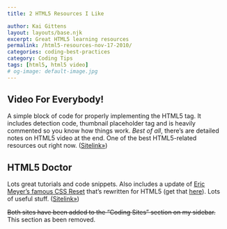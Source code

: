```yaml
---
title: 2 HTML5 Resources I Like

author: Kai Gittens
layout: layouts/base.njk
excerpt: Great HTML5 learning resources
permalink: /html5-resources-nov-17-2010/
categories: coding-best-practices
category: Coding Tips
tags: [html5, html5 video]
# og-image: default-image.jpg
---
```

## Video For Everybody!

A simple block of code for properly implementing the HTML5  tag. It includes detection code, thumbnail placeholder tag and is heavily commented so you know how things work. *Best of all*, there’s are detailed notes on HTML5 video at the end. One of the best HTML5-related resources out right now. ([Sitelink»][1])

 [1]: http://camendesign.com/code/video_for_everybody

## HTML5 Doctor

Lots great tutorials and code snippets. Also includes a update of [Eric Meyer’s famous CSS Reset][2] that’s rewritten for HTML5 (get that [here][3]). Lots of useful stuff. ([Sitelink»][4])

 [2]: http://meyerweb.com/eric/tools/css/reset/
 [3]: http://html5doctor.com/html-5-reset-stylesheet/
 [4]: http://html5doctor.com/

~~Both sites have been added to the “Coding Sites” section on my sidebar.~~ This section as been removed.